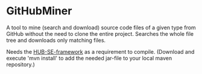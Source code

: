 # GitHubMiner

A tool to mine (search and download) source code files of a given type from GitHub without the need to clone the entire project. Searches the whole file tree and downloads only matching files.

Needs the [HUB-SE-framework](https://github.com/hub-se/HUB-SE-framework) as a requirement to compile. (Download and execute 'mvn install' to add the needed jar-file to your local maven repository.)
